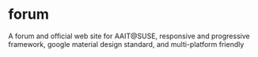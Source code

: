 # forum
A forum and official web site for AAIT@SUSE, responsive and progressive framework, google material design standard, and multi-platform friendly
